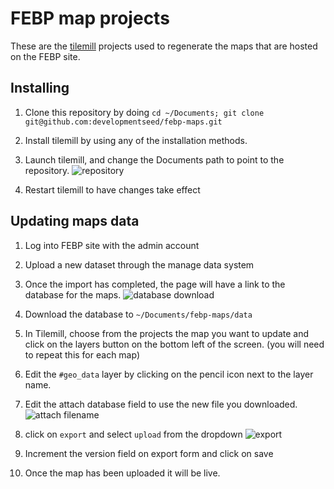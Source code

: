 # FEBP map projects

These are the [tilemill](http://mapbox.com/tilemill) projects used to regenerate the maps that
are hosted on the FEBP site.

## Installing

1. Clone this repository by doing
    `cd ~/Documents; git clone git@github.com:developmentseed/febp-maps.git`

1. Install tilemill by using any of the installation methods.
1. Launch tilemill, and change the Documents path to point to the repository.
![repository](https://img.skitch.com/20120403-jxx77ajqbc76jw86n434dekumi.jpg)
1. Restart tilemill to have changes take effect

## Updating maps data

1. Log into FEBP site with the admin account
1. Upload a new dataset through the manage data system
1. Once the import has completed, the page will have a link to the database for the maps.
![database download](https://img.skitch.com/20120403-eskbk917cicexmd67jcg6fmhuy.jpg)
1. Download the database to `~/Documents/febp-maps/data`
1. In Tilemill, choose from the projects the map you want to update and click on the layers button on the bottom left of the screen. (you will need to repeat this for each map)
1. Edit the `#geo_data` layer by clicking on the pencil icon next to the layer name. 
1. Edit the attach database field to use the new file you downloaded.
![attach filename](https://img.skitch.com/20120403-ja24anrrkkg6d9j3jgmd2q5r85.jpg)
1. click on `export` and select `upload` from the dropdown
  ![export](https://img.skitch.com/20120403-tecpn2n25t98eq2ypbpcws5f9p.jpg)

1. Increment the version field on export form and click on save
1. Once the map has been uploaded it will be live.
